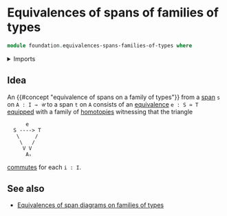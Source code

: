 # Equivalences of spans of families of types

```agda
module foundation.equivalences-spans-families-of-types where
```

<details><summary>Imports</summary>

```agda

```

</details>

## Idea

An {{#concept "equivalence of spans on a family of types"}} from a
[span](foundation.spans-families-of-types.md) `s` on `A : I → 𝒰` to a span `t`
on `A` consists of an [equivalence](foundation-core.equivalences.md) `e : S ≃ T`
[equipped](foundation.structure.md) with a family of
[homotopies](foundation-core.homotopies.md) witnessing that the triangle

```text
      e
  S ----> T
   \     /
    \   /
     V V
      Aᵢ
```

[commutes](foundation.commuting-triangles-of-maps.md) for each `i : I`.

## See also

- [Equivalences of span diagrams on families of types](foundation.equivalences-span-diagrams-families-of-types.md)
